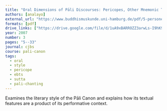 ```yaml
---
title: "Oral Dimensions of Pāli Discourses: Pericopes, Other Mnemonic Techniques and the Oral Performance Context"
authors: [analayo]
external_url: "https://www.buddhismuskunde.uni-hamburg.de/pdf/5-personen/analayo/oral-dimensions.pdf"
formats: [pdf]
drive_links: ["https://drive.google.com/file/d/1uA9xBARROZZ3arwLs-I9hK9ruryfyX0_/view?usp=drivesdk"]
year: 2007
number: 3
pages: "5--33"
journal: cjbs
course: pali-canon
tags:
  - oral
  - style
  - pericope
  - ebts
  - sutta
  - pali-chanting
---
```


Examines the literary style of the Pāli Canon and explains how its textual features are a product of its performative context.

